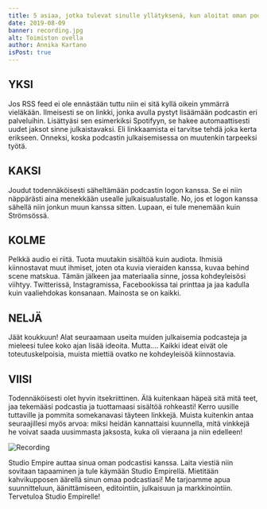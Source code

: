 ```yaml
---
title: 5 asiaa, jotka tulevat sinulle yllätyksenä, kun aloitat oman podcastin
date: 2019-08-09
banner: recording.jpg
alt: Toimiston ovella
author: Annika Kartano
isPost: true
---
```


## YKSI
Jos RSS feed ei ole ennästään tuttu niin ei sitä kyllä oikein ymmärrä vieläkään. Ilmeisesti se on linkki, jonka avulla pystyt lisäämään podcastin eri palveluihin. Lisättyäsi sen esimerkiksi Spotifyyn, se hakee automaattisesti uudet jaksot sinne julkaistavaksi. Eli linkkaamista ei tarvitse tehdä joka kerta erikseen. Onneksi, koska podcastin julkaisemisessa on muutenkin tarpeeksi työtä.

## KAKSI
Joudut todennäköisesti säheltämään podcastin logon kanssa. Se ei niin näppärästi aina menekkään usealle julkaisualustalle. No, jos et logon kanssa sähellä niin jonkun muun kanssa sitten. Lupaan, ei tule menemään kuin Strömsössä.

## KOLME
Pelkkä audio ei riitä. Tuota muutakin sisältöä kuin audiota. Ihmisiä kiinnostavat muut ihmiset, joten ota kuvia vieraiden kanssa, kuvaa behind scene matskua. Tämän jälkeen jaa materiaalia sinne, jossa kohdeyleisösi viihtyy. Twitterissä, Instagramissa, Facebookissa tai printtaa ja jaa kadulla kuin vaaliehdokas konsanaan. Mainosta se on kaikki.

## NELJÄ
Jäät koukkuun! Alat seuraamaan useita muiden julkaisemia podcasteja ja mieleesi tulee koko ajan lisää ideoita. Mutta.... Kaikki ideat eivät ole toteutuskelpoisia, muista miettiä ovatko ne kohdeyleisöä kiinnostavia.

## VIISI
Todennäköisesti olet hyvin itsekriittinen. Älä kuitenkaan häpeä sitä mitä teet, jaa tekemääsi podcastia ja tuottamaasi sisältöä rohkeasti! Kerro uusille tuttaville ja pommita somekanavasi täyteen linkkejä. Muista kuitenkin antaa seuraajillesi myös arvoa: miksi heidän kannattaisi kuunnella, mitä vinkkejä he voivat saada uusimmasta jaksosta, kuka oli vieraana ja niin edelleen!

![Recording](/uploads/recording.jpg "Recording")

Studio Empire auttaa sinua oman podcastisi kanssa. Laita viestiä niin sovitaan tapaaminen ja tule käymään Studio Empirellä. Mietitään kahvikupposen äärellä sinun omaa podcastiasi! Me tarjoamme apua suunnitteluun, äänittämiseen, editointiin, julkaisuun ja markkinointiin.
Tervetuloa Studio Empirelle!
